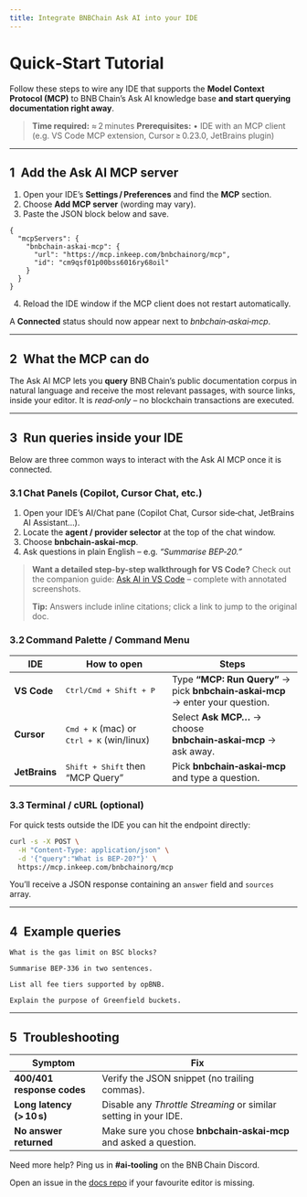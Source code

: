 ```yaml
---
title: Integrate BNBChain Ask AI into your IDE
---
```


# Quick‑Start Tutorial

Follow these steps to wire any IDE that supports the **Model Context Protocol (MCP)** to BNB Chain’s Ask AI knowledge base **and start querying documentation right away**.

> **Time required:** ≈ 2 minutes
> **Prerequisites:**
> • IDE with an MCP client (e.g. VS Code MCP extension, Cursor ≥ 0.23.0, JetBrains plugin)

---

## 1 Add the Ask AI MCP server

1. Open your IDE’s **Settings / Preferences** and find the **MCP** section.
2. Choose **Add MCP server** (wording may vary).
3. Paste the JSON block below and save.

```jsonc
{
  "mcpServers": {
    "bnbchain-askai-mcp": {
      "url": "https://mcp.inkeep.com/bnbchainorg/mcp",
      "id": "cm9qsf01p00bss6016ry68oil"
    }
  }
}
```

4. Reload the IDE window if the MCP client does not restart automatically.

A **Connected** status should now appear next to *bnbchain‑askai‑mcp*.

---

## 2 What the MCP can do

The Ask AI MCP lets you **query** BNB Chain’s public documentation corpus in natural language and receive the most relevant passages, with source links, inside your editor.
It is *read‑only* – no blockchain transactions are executed.

---

## 3 Run queries inside your IDE

Below are three common ways to interact with the Ask AI MCP once it is connected.

### 3.1 Chat Panels (Copilot, Cursor Chat, etc.)

1. Open your IDE’s AI/Chat pane (Copilot Chat, Cursor side‑chat, JetBrains AI Assistant…).
2. Locate the **agent / provider selector** at the top of the chat window.
3. Choose **bnbchain‑askai‑mcp**.
4. Ask questions in plain English – e.g. *“Summarise BEP‑20.”*

> **Want a detailed step-by-step walkthrough for VS Code?** Check out the companion guide: [Ask AI in VS Code](ask-ai-vs-code-guide.md) – complete with annotated screenshots.
> 
> **Tip:** Answers include inline citations; click a link to jump to the original doc.

### 3.2 Command Palette / Command Menu

| IDE           | How to open                                                 | Steps                                                                          |
| ------------- | ----------------------------------------------------------- | ------------------------------------------------------------------------------ |
| **VS Code**   | <kbd>Ctrl/Cmd + Shift + P</kbd>                             | Type **“MCP: Run Query”** → pick **bnbchain‑askai‑mcp** → enter your question. |
| **Cursor**    | <kbd>Cmd + K</kbd> (mac) or <kbd>Ctrl + K</kbd> (win/linux) | Select **Ask MCP…** → choose **bnbchain‑askai‑mcp** → ask away.                |
| **JetBrains** | <kbd>Shift + Shift</kbd> then “MCP Query”                   | Pick **bnbchain‑askai‑mcp** and type a question.                               |

### 3.3 Terminal / cURL (optional)

For quick tests outside the IDE you can hit the endpoint directly:

```bash
curl -s -X POST \
  -H "Content-Type: application/json" \
  -d '{"query":"What is BEP‑20?"}' \
  https://mcp.inkeep.com/bnbchainorg/mcp
```

You’ll receive a JSON response containing an `answer` field and `sources` array.

---

## 4 Example queries

```text
What is the gas limit on BSC blocks?

Summarise BEP‑336 in two sentences.

List all fee tiers supported by opBNB.

Explain the purpose of Greenfield buckets.
```

---

## 5 Troubleshooting

| Symptom                    | Fix                                                              |
| -------------------------- | ---------------------------------------------------------------- |
| **400/401 response codes** | Verify the JSON snippet (no trailing commas).                    |
| **Long latency (> 10 s)**  | Disable any *Throttle Streaming* or similar setting in your IDE. |
| **No answer returned**     | Make sure you chose **bnbchain‑askai‑mcp** and asked a question. |

Need more help? Ping us in **#ai‑tooling** on the BNB Chain Discord.

Open an issue in the [docs repo](https://github.com/bnb-chain/docs-site/issues) if your favourite editor is missing.
